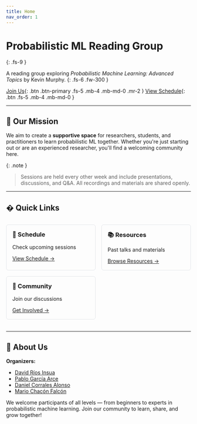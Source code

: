 ```yaml
---
title: Home
nav_order: 1
---
```


# Probabilistic ML Reading Group
{: .fs-9 }

A reading group exploring *Probabilistic Machine Learning: Advanced Topics* by Kevin Murphy.
{: .fs-6 .fw-300 }

[Join Us](/join){: .btn .btn-primary .fs-5 .mb-4 .mb-md-0 .mr-2 }
[View Schedule](/schedule){: .btn .fs-5 .mb-4 .mb-md-0 }

---

## 📖 Our Mission

We aim to create a **supportive space** for researchers, students, and practitioners to learn probabilistic ML together. Whether you're just starting out or are an experienced researcher, you'll find a welcoming community here.

{: .note }
> Sessions are held every other week and include presentations, discussions, and Q&A. All recordings and materials are shared openly.

---

## � Quick Links

<div style="display: grid; grid-template-columns: repeat(auto-fit, minmax(200px, 1fr)); gap: 1rem; margin: 2rem 0;">
  <div style="padding: 1rem; border: 1px solid #e1e4e8; border-radius: 6px;">
    <h3 style="margin-top: 0;">📅 Schedule</h3>
    <p>Check upcoming sessions</p>
    <a href="/schedule">View Schedule →</a>
  </div>
  <div style="padding: 1rem; border: 1px solid #e1e4e8; border-radius: 6px;">
    <h3 style="margin-top: 0;">📚 Resources</h3>
    <p>Past talks and materials</p>
    <a href="/resources">Browse Resources →</a>
  </div>
  <div style="padding: 1rem; border: 1px solid #e1e4e8; border-radius: 6px;">
    <h3 style="margin-top: 0;">💬 Community</h3>
    <p>Join our discussions</p>
    <a href="/join">Get Involved →</a>
  </div>
</div>

---

## 🙌 About Us

**Organizers:** 
- [David Ríos Insua](https://www.davidriosinsua.es)
- [Pablo García Arce](https://pablogarciarce.github.io)
- [Daniel Corrales Alonso](https://danielcorralesalonso.github.io/#contact)
- [Mario Chacón Falcón](https://mchacon28.github.io)

We welcome participants of all levels — from beginners to experts in probabilistic machine learning. Join our community to learn, share, and grow together!
